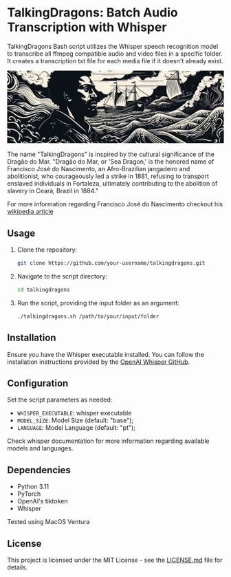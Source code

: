 # TalkingDragons: Batch Audio Transcription with Whisper

TalkingDragons Bash script utilizes the Whisper speech recognition model to transcribe all ffmpeg compatible audio and video files in a specific folder. It creates a transcription txt file for each media file if it doesn't already exist.


![dragao_do_mar](./images/dragao_do_mar.png)

The name "TalkingDragons" is inspired by the cultural significance of the Dragão do Mar. "Dragão do Mar, or 'Sea Dragon,' is the honored name of Francisco José do Nascimento, an Afro-Brazilian jangadeiro and abolitionist, who courageously led a strike in 1881, refusing to transport enslaved individuals in Fortaleza, ultimately contributing to the abolition of slavery in Ceará, Brazil in 1884."

For more information regarding Francisco José do Nascimento checkout his [wikipedia article](https://en.wikipedia.org/wiki/Dragão_do_Mar)

## Usage

1. Clone the repository:

    ```bash
    git clone https://github.com/your-username/talkingdragons.git
    ```

2. Navigate to the script directory:

    ```bash
    cd talkingdragons
    ```

3. Run the script, providing the input folder as an argument:

    ```bash
    ./talkingdragons.sh /path/to/your/input/folder
    ```

## Installation

Ensure you have the Whisper executable installed. You can follow the installation instructions provided by the [OpenAI Whisper GitHub](https://github.com/openai/whisper).

## Configuration

Set the script parameters as needed:

* `WHISPER_EXECUTABLE`: whisper executable
* `MODEL_SIZE`: Model Size (default: "base");
* `LANGUAGE`: Model Language (default: "pt");

Check whisper documentation for more information regarding available models and languages.

## Dependencies

- Python 3.11
- PyTorch
- OpenAI's tiktoken
- Whisper

Tested using MacOS Ventura

## License

This project is licensed under the MIT License - see the [LICENSE.md](LICENSE.md) file for details.
